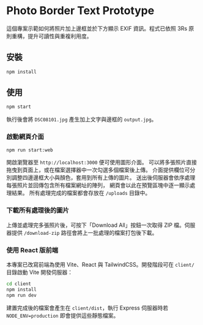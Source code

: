 # Photo Border Text Prototype

這個專案示範如何將照片加上邊框並於下方顯示 EXIF 資訊。程式已依照 3Rs 原則重構，提升可讀性與重複利用度。

## 安裝

```bash
npm install
```

## 使用

```bash
npm start
```

執行後會將 `DSC08101.jpg` 產生加上文字與邊框的 `output.jpg`。

### 啟動網頁介面

```bash
npm run start:web
```

開啟瀏覽器至 `http://localhost:3000` 便可使用圖形介面。
可以將多張照片直接拖曳到頁面上，或在檔案選擇器中一次勾選多個檔案後上傳。
介面提供欄位可分別調整四邊邊框大小與顏色，套用到所有上傳的圖片。
送出後伺服器會依序處理每張照片並回傳包含所有檔案網址的陣列，
網頁會以此在預覽區塊中逐一顯示處理結果。
所有處理完成的檔案都會存放在 `/uploads` 目錄中。

### 下載所有處理後的圖片

上傳並處理完多張照片後，可按下「Download All」按鈕一次取得 ZIP 檔。伺服器提供 `/download-zip` 路徑會將上一批處理的檔案打包後下載。

### 使用 React 版前端

本專案已改寫前端為使用 Vite、React 與 TailwindCSS。開發階段可在 `client/` 目錄啟動
Vite 開發伺服器：

```bash
cd client
npm install
npm run dev
```

建置完成後的檔案會產生在 `client/dist`，執行 Express 伺服器時若 `NODE_ENV=production`
即會提供這些靜態檔案。
